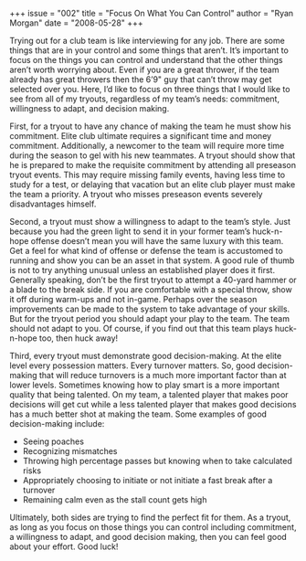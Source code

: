 +++
issue = "002"
title = "Focus On What You Can Control"
author = "Ryan Morgan"
date = "2008-05-28"
+++

Trying out for a club team is like interviewing for any job. There are some
things that are in your control and some things that aren’t. It’s important to
focus on the things you can control and understand that the other things
aren’t worth worrying about. Even if you are a great thrower, if the team
already has great throwers then the 6’9" guy that can’t throw may get selected
over you. Here, I’d like to focus on three things that I would like to see
from all of my tryouts, regardless of my team’s needs: commitment, willingness
to adapt, and decision making.  
  
First, for a tryout to have any chance of making the team he must show his
commitment. Elite club ultimate requires a significant time and money
commitment. Additionally, a newcomer to the team will require more time during
the season to gel with his new teammates. A tryout should show that he is
prepared to make the requisite commitment by attending all preseason tryout
events. This may require missing family events, having less time to study for
a test, or delaying that vacation but an elite club player must make the team
a priority. A tryout who misses preseason events severely disadvantages
himself.  
  
Second, a tryout must show a willingness to adapt to the team’s style. Just
because you had the green light to send it in your former team’s huck-n-hope
offense doesn’t mean you will have the same luxury with this team. Get a feel
for what kind of offense or defense the team is accustomed to running and show
you can be an asset in that system. A good rule of thumb is not to try
anything unusual unless an established player does it first. Generally
speaking, don’t be the first tryout to attempt a 40-yard hammer or a blade to
the break side. If you are comfortable with a special throw, show it off
during warm-ups and not in-game. Perhaps over the season improvements can be
made to the system to take advantage of your skills. But for the tryout period
you should adapt your play to the team. The team should not adapt to you. Of
course, if you find out that this team plays huck-n-hope too, then huck away!  
  
Third, every tryout must demonstrate good decision-making. At the elite level
every possession matters. Every turnover matters. So, good decision-making
that will reduce turnovers is a much more important factor than at lower
levels. Sometimes knowing how to play smart is a more important quality that
being talented. On my team, a talented player that makes poor decisions will
get cut while a less talented player that makes good decisions has a much
better shot at making the team. Some examples of good decision-making include:  
  

  * Seeing poaches
  * Recognizing mismatches
  * Throwing high percentage passes but knowing when to take calculated risks
  * Appropriately choosing to initiate or not initiate a fast break after a turnover
  * Remaining calm even as the stall count gets high
  

Ultimately, both sides are trying to find the perfect fit for them. As a
tryout, as long as you focus on those things you can control including
commitment, a willingness to adapt, and good decision making, then you can
feel good about your effort. Good luck!

